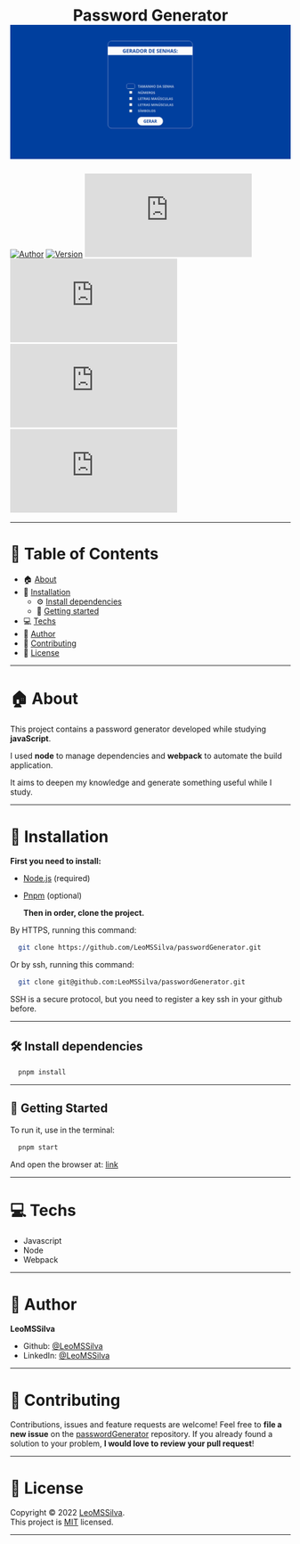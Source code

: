 <h1 align="center">Password Generator
	<br/>
	<img src="./passwordGenerator.png">
	<br/>
</h1>

[![Author](https://img.shields.io/badge/author-LeoMSSilva-blue?style=flat-square)](https://github.com/LeoMSSilva)
[![Version](https://img.shields.io/badge/version-1.0.0-blue.svg?cacheSeconds=2592000)](https://github.com/LeoMSSilva)
[![Languages](https://img.shields.io/github/languages/count/LeoMSSilva/passwordGenerator.js?color=blue&style=flat-square)](#)
[![Stars](https://img.shields.io/github/stars/LeoMSSilva/passwordGenerator.js?color=blue&style=flat-square)](https://github.com/LeoMSSilva/passwordGenerator.js/stargazers)
[![Forks](https://img.shields.io/github/forks/LeoMSSilva/passwordGenerator.js?color=blue&style=flat-square)](https://github.com/LeoMSSilva/passwordGenerator.js/network/members)
[![Contributors](https://img.shields.io/github/contributors/LeoMSSilva/passwordGenerator.js?color=blue&style=flat-square)](https://github.com/LeoMSSilva/passwordGenerator.js/graphs/contributors)

---

# :pushpin: Table of Contents

- :house: [About](#house-about)
- :dart: [Installation](#dart-installation)
  - :gear: [Install dependencies](#hammer_and_wrench-install-dependencies)
  - :rocket: [Getting started](#rocket-getting-started)
- :computer: [Techs](#computer-techs)
- :bust_in_silhouette: [Author](#bust_in_silhouette-author)
- :handshake: [Contributing](#handshake-contributing)
- :scroll: [License](#scroll-license)

---

# :house: About

This project contains a password generator developed while studying **javaScript**.

I used **node** to manage dependencies and **webpack** to automate the build application.

It aims to deepen my knowledge and generate something useful while I study.

---

# :dart: Installation

**First you need to install:**

- [Node.js](https://pt-br.nodejs.org/) (required)
- [Pnpm](https://pnpm.io/pt/) (optional)

  **Then in order, clone the project.**

By HTTPS, running this command:

```bash
  git clone https://github.com/LeoMSSilva/passwordGenerator.git
```

Or by ssh, running this command:

```bash
  git clone git@github.com:LeoMSSilva/passwordGenerator.git
```

SSH is a secure protocol, but you need to register a key ssh in your github before.

---

## :hammer_and_wrench: Install dependencies

```bash
  pnpm install
```

---

## :rocket: Getting Started

To run it, use in the terminal:

```bash
  pnpm start
```

And open the browser at: [link](http://localhost:8080)

---

# :computer: Techs

- Javascript
- Node
- Webpack

---

# :bust_in_silhouette: Author

**LeoMSSilva**

- Github: [@LeoMSSilva](https://github.com/LeoMSSilva)
- LinkedIn: [@LeoMSSilva](https://linkedin.com/in/LeoMSSilva)

---

# :handshake: Contributing

Contributions, issues and feature requests are welcome! Feel free to **file a new issue** on the [passwordGenerator](https://github.com/LeoMSSilva/passwordGenerator/issues) repository. If you already found a solution to your problem, **I would love to review your pull request**!

---

# :scroll: License

Copyright :copyright: 2022 [LeoMSSilva](https://github.com/LeoMSSilva).
<br/>
This project is [MIT](https://github.com/LeoMSSilva/passwordGenerator/blob/main/LICENSE) licensed.

---
